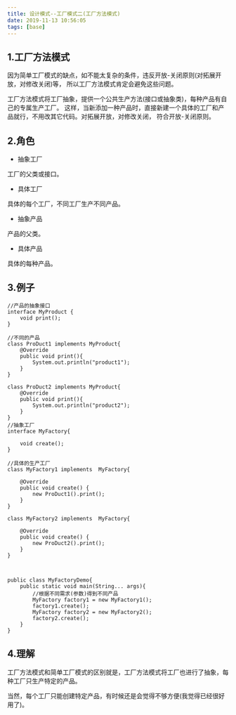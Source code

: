 ```yaml
---
title: 设计模式--工厂模式二(工厂方法模式)
date: 2019-11-13 10:56:05
tags: [base]
---
```


## 1.工厂方法模式

因为简单工厂模式的缺点，如不能太复杂的条件，违反开放-关闭原则(对拓展开放，对修改关闭)等，
所以工厂方法模式肯定会避免这些问题。

工厂方法模式将工厂抽象，提供一个公共生产方法(接口或抽象类)，每种产品有自己的专属生产工厂。
这样，当新添加一种产品时，直接新建一个具体的工厂和产品就行，不用改其它代码。对拓展开放，对修改关闭，
符合开放-关闭原则。

## 2.角色

- 抽象工厂

工厂的父类或接口。

- 具体工厂

具体的每个工厂，不同工厂生产不同产品。

- 抽象产品

产品的父类。

- 具体产品

具体的每种产品。

## 3.例子

```
//产品的抽象接口
interface MyProduct {
    void print();
}

//不同的产品
class ProDuct1 implements MyProduct{
    @Override
    public void print(){
        System.out.println("product1");
    }
}

class ProDuct2 implements MyProduct{
    @Override
    public void print(){
        System.out.println("product2");
    }
}
//抽象工厂
interface MyFactory{

    void create();
}

//具体的生产工厂
class MyFactory1 implements  MyFactory{

    @Override
    public void create() {
        new ProDuct1().print();
    }
}

class MyFactory2 implements  MyFactory{

    @Override
    public void create() {
        new ProDuct2().print();
    }
}



public class MyFactoryDemo{
    public static void main(String... args){
        //根据不同需求(参数)得到不同产品
        MyFactory factory1 = new MyFactory1();
        factory1.create();
        MyFactory factory2 = new MyFactory2();
        factory2.create();
    }
}
```

## 4.理解

工厂方法模式和简单工厂模式的区别就是，工厂方法模式将工厂也进行了抽象，每种工厂只生产特定的产品。

当然，每个工厂只能创建特定产品，有时候还是会觉得不够方便(我觉得已经很好用了)。
